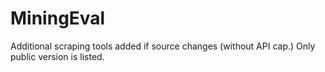 # MiningEval
Additional scraping tools added if source changes (without API cap.)
Only public version is listed.
